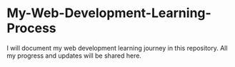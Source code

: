 # My-Web-Development-Learning-Process
I will document my web development learning journey in this repository. All my progress and updates will be shared here.
